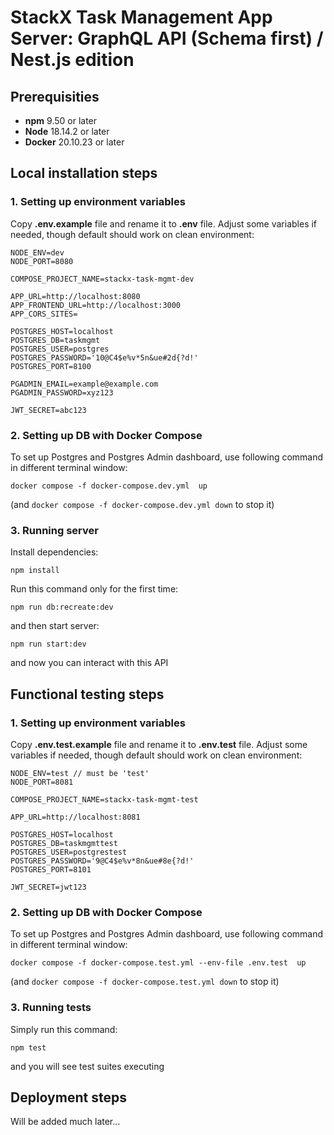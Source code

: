 # StackX Task Management App Server: GraphQL API (Schema first) / Nest.js edition

## Prerequisities

-   **npm** 9.50 or later
-   **Node** 18.14.2 or later
-   **Docker** 20.10.23 or later

## Local installation steps

### 1. Setting up environment variables

Copy **.env.example** file and rename it to **.env** file. Adjust some variables if needed, though default should work on clean environment:

```
NODE_ENV=dev
NODE_PORT=8080

COMPOSE_PROJECT_NAME=stackx-task-mgmt-dev

APP_URL=http://localhost:8080
APP_FRONTEND_URL=http://localhost:3000
APP_CORS_SITES=

POSTGRES_HOST=localhost
POSTGRES_DB=taskmgmt
POSTGRES_USER=postgres
POSTGRES_PASSWORD='10@C4$e%v*5n&ue#2d{?d!'
POSTGRES_PORT=8100

PGADMIN_EMAIL=example@example.com
PGADMIN_PASSWORD=xyz123

JWT_SECRET=abc123
```

### 2. Setting up DB with Docker Compose

To set up Postgres and Postgres Admin dashboard, use following command in different terminal window:

`docker compose -f docker-compose.dev.yml  up`

(and `docker compose -f docker-compose.dev.yml down` to stop it)

### 3. Running server

Install dependencies:

`npm install`

Run this command only for the first time:

`npm run db:recreate:dev`

and then start server:

`npm run start:dev`

and now you can interact with this API

## Functional testing steps

### 1. Setting up environment variables

Copy **.env.test.example** file and rename it to **.env.test** file. Adjust some variables if needed, though default should work on clean environment:

```
NODE_ENV=test // must be 'test'
NODE_PORT=8081

COMPOSE_PROJECT_NAME=stackx-task-mgmt-test

APP_URL=http://localhost:8081

POSTGRES_HOST=localhost
POSTGRES_DB=taskmgmttest
POSTGRES_USER=postgrestest
POSTGRES_PASSWORD='9@C4$e%v*8n&ue#8e{?d!'
POSTGRES_PORT=8101

JWT_SECRET=jwt123
```

### 2. Setting up DB with Docker Compose

To set up Postgres and Postgres Admin dashboard, use following command in different terminal window:

`docker compose -f docker-compose.test.yml --env-file .env.test  up`

(and `docker compose -f docker-compose.test.yml down` to stop it)

### 3. Running tests

Simply run this command:

`npm test`

and you will see test suites executing

## Deployment steps

Will be added much later...
